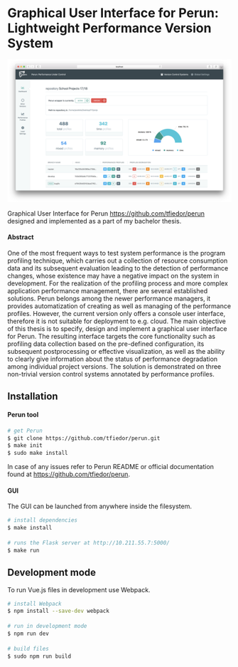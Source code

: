 Graphical User Interface for Perun: Lightweight Performance Version System
=============================================

<p align="center">
  <img src="screens/dashboard.png">
</p>

Graphical User Interface for Perun <https://github.com/tfiedor/perun> designed and implemented as a part of my bachelor thesis.

#### Abstract
One of the most frequent ways to test system performance is the program profiling technique, which carries out a collection of resource consumption data and its subsequent evaluation leading to the detection of performance changes, whose existence may have a negative impact on the system in development. For the realization of the profiling process and more complex application performance management, there are several established solutions. Perun belongs among the newer performance managers, it provides automatization of creating as well as managing of the performance profiles. However, the current version only offers a console user interface, therefore it is not suitable for deployment to e.g. cloud. The main objective of this thesis is to specify, design and implement a graphical user interface for Perun. The resulting interface targets the core functionality such as profiling data collection based on the pre-defined configuration, its subsequent postprocessing or effective visualization, as well as the ability to clearly give information about the status of performance degradation among individual project versions. The solution is demonstrated on three non-trivial version control systems annotated by performance profiles.

Installation
------------
#### Perun tool

``` bash
# get Perun
$ git clone https://github.com/tfiedor/perun.git
$ make init
$ sudo make install
```

In case of any issues refer to Perun README or official documentation found at <https://github.com/tfiedor/perun>.

#### GUI
The GUI can be launched from anywhere inside the filesystem.

``` bash
# install dependencies
$ make install

# runs the Flask server at http://10.211.55.7:5000/
$ make run
```

Development mode
------------
To run Vue.js files in development use Webpack.
``` bash
# install Webpack
$ npm install --save-dev webpack

# run in development mode
$ npm run dev

# build files
$ sudo npm run build
```